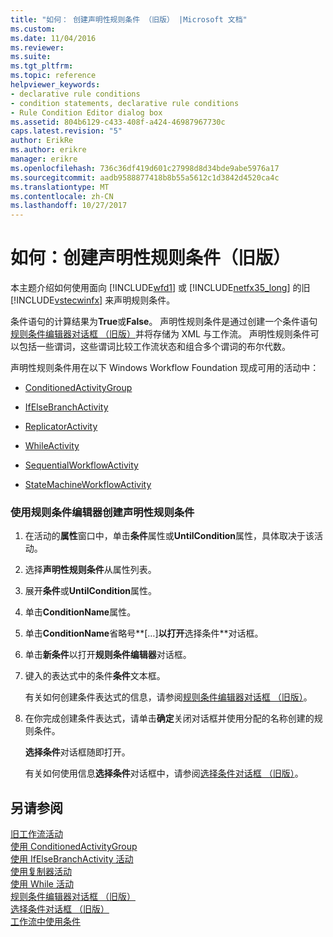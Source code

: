```yaml
---
title: "如何： 创建声明性规则条件 （旧版） |Microsoft 文档"
ms.custom: 
ms.date: 11/04/2016
ms.reviewer: 
ms.suite: 
ms.tgt_pltfrm: 
ms.topic: reference
helpviewer_keywords:
- declarative rule conditions
- condition statements, declarative rule conditions
- Rule Condition Editor dialog box
ms.assetid: 804b6129-c433-408f-a424-46987967730c
caps.latest.revision: "5"
author: ErikRe
ms.author: erikre
manager: erikre
ms.openlocfilehash: 736c36df419d601c27998d8d34bde9abe5976a17
ms.sourcegitcommit: aadb9588877418b8b55a5612c1d3842d4520ca4c
ms.translationtype: MT
ms.contentlocale: zh-CN
ms.lasthandoff: 10/27/2017
---
```

# <a name="how-to-create-a-declarative-rule-condition-legacy"></a>如何：创建声明性规则条件（旧版）
本主题介绍如何使用面向 [!INCLUDE[wfd1](../workflow-designer/includes/wfd1_md.md)] 或 [!INCLUDE[netfx35_long](../workflow-designer/includes/netfx35_long_md.md)] 的旧 [!INCLUDE[vstecwinfx](../workflow-designer/includes/vstecwinfx_md.md)] 来声明规则条件。  
  
 条件语句的计算结果为**True**或**False**。 声明性规则条件是通过创建一个条件语句[规则条件编辑器对话框 （旧版）](../workflow-designer/rule-condition-editor-dialog-box-legacy.md)并将存储为 XML 与工作流。 声明性规则条件可以包括一些谓词，这些谓词比较工作流状态和组合多个谓词的布尔代数。  
  
 声明性规则条件用在以下 Windows Workflow Foundation 现成可用的活动中：  
  
-   [ConditionedActivityGroup](http://go.microsoft.com/fwlink?LinkID=65017)  
  
-   [IfElseBranchActivity](http://go.microsoft.com/fwlink?LinkID=65034)  
  
-   [ReplicatorActivity](http://go.microsoft.com/fwlink?LinkID=65039)  
  
-   [WhileActivity](http://go.microsoft.com/fwlink?LinkID=65049)  
  
-   [SequentialWorkflowActivity](http://go.microsoft.com/fwlink?LinkID=65040)  
  
-   [StateMachineWorkflowActivity](http://go.microsoft.com/fwlink?LinkID=65045)  
  
### <a name="to-create-a-declarative-rule-condition-using-the-rule-condition-editor"></a>使用规则条件编辑器创建声明性规则条件  
  
1.  在活动的**属性**窗口中，单击**条件**属性或**UntilCondition**属性，具体取决于该活动。  
  
2.  选择**声明性规则条件**从属性列表。  
  
3.  展开**条件**或**UntilCondition**属性。  
  
4.  单击**ConditionName**属性。  
  
5.  单击**ConditionName**省略号**[…]**以打开**选择条件**对话框。  
  
6.  单击**新条件**以打开**规则条件编辑器**对话框。  
  
7.  键入的表达式中的条件**条件**文本框。  
  
     有关如何创建条件表达式的信息，请参阅[规则条件编辑器对话框 （旧版）](../workflow-designer/rule-condition-editor-dialog-box-legacy.md)。  
  
8.  在你完成创建条件表达式，请单击**确定**关闭对话框并使用分配的名称创建的规则条件。  
  
     **选择条件**对话框随即打开。  
  
     有关如何使用信息**选择条件**对话框中，请参阅[选择条件对话框 （旧版）](../workflow-designer/select-condition-dialog-box-legacy.md)。  
  
## <a name="see-also"></a>另请参阅  
 [旧工作流活动](../workflow-designer/legacy-workflow-activities.md)   
 [使用 ConditionedActivityGroup](http://go.microsoft.com/fwlink?LinkID=65066)   
 [使用 IfElseBranchActivity 活动](http://go.microsoft.com/fwlink?LinkID=65075)   
 [使用复制器活动](http://go.microsoft.com/fwlink?LinkID=65080)   
 [使用 While 活动](http://go.microsoft.com/fwlink?LinkID=65091)   
 [规则条件编辑器对话框 （旧版）](../workflow-designer/rule-condition-editor-dialog-box-legacy.md)   
 [选择条件对话框 （旧版）](../workflow-designer/select-condition-dialog-box-legacy.md)   
 [工作流中使用条件](http://go.microsoft.com/fwlink?LinkID=65009)